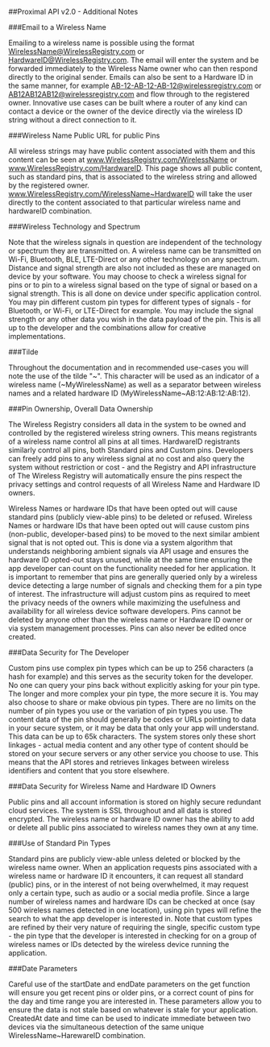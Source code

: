 ##Proximal API v2.0 - Additional Notes

###Email to a Wireless Name

Emailing to a wireless name is possible using the format WirelessName@WirelessRegistry.com or HardwareID@WirelessRegistry.com. The email will enter the system and be forwarded immediately to the Wireless Name owner who can then respond directly to the original sender. Emails can also be sent to a Hardware ID in the same manner, for example AB-12-AB-12-AB-12@wirelessregistry.com or AB12AB12AB12@wirelessregistry.com and flow through to the registered owner. Innovative use cases can be built where a router of any kind can contact a device or the owner of the device directly via the wireless ID string without a direct connection to it.
  
###Wireless Name Public URL for public Pins

All wireless strings may have public content associated with them and this content can be seen at www.WirelessRegistry.com/WirelessName or www.WirelessRegistry.com/HardwareID. This page shows all public content, such as standard pins, that is associated to the wireless string and allowed by the registered owner. www.WirelessRegistry.com/WirelessName~HardwareID will take the user directly to the content associated to that particular wireless name and hardwareID combination.
 
###Wireless Technology and Spectrum

Note that the wireless signals in question are independent of the technology or spectrum they are transmitted on. A wireless name can be transmitted on Wi-Fi, Bluetooth, BLE, LTE-Direct or any other technology on any spectrum. Distance and signal strength are also not included as these are managed on device by your software. You may choose to check a wireless signal for pins or to pin to a wireless signal based on the type of signal or based on a signal strength. This is all done on device under specific application control. You may pin different custom pin types for different types of signals - for Bluetooth, or Wi-Fi, or LTE-Direct for example. You may include the signal strength or any other data you wish in the data payload of the pin. This is all up to the developer and the combinations allow for creative implementations.
       
###Tilde

Throughout the documentation and in recommended use-cases you will note the use of the tilde "~". This character will be used as an indicator of a wireless name (~MyWirelessName) as well as a separator between wireless names and a related hardware ID (MyWirelessName~AB:12:AB:12:AB:12).
 
###Pin Ownership, Overall Data Ownership

The Wireless Registry considers all data in the system to be owned and controlled by the registered wireless string owners. This means registrants of a wireless name control all pins at all times. HardwareID registrants similarly control all pins, both Standard pins and Custom pins. Developers can freely add pins to any wireless signal at no cost and also query the system without restriction or cost - and the Registry and API infrastructure of The Wireless Registry will automatically ensure the pins respect the privacy settings and control requests of all Wireless Name and Hardware ID owners. 

Wireless Names or hardware IDs that have been opted out will cause standard pins (publicly view-able pins) to be deleted or refused. Wireless Names or hardware IDs that have been opted out will cause custom pins (non-public, developer-based pins) to be moved to the next similar ambient signal that is not opted out. This is done via a system algorithm that understands neighboring ambient signals via API usage and ensures the hardware ID opted-out stays unused, while at the same time ensuring the app developer can count on the functionality needed for her application. It is important to remember that pins are generally queried only by a wireless device detecting a large number of signals and checking them for a pin type of interest. The infrastructure will adjust custom pins as required to meet the privacy needs of the owners while maximizing the usefulness and availability for all wireless device software developers. Pins cannot be deleted by anyone other than the wireless name or Hardware ID owner or via system management processes. Pins can also never be edited once created.

###Data Security for The Developer
 
Custom pins use complex pin types which can be up to 256 characters (a hash for example) and this serves as the security token for the developer. No one can query your pins back without explicitly asking for your pin type. The longer and more complex your pin type, the more secure it is. You may also choose to share or make obvious pin types. There are no limits on the number of pin types you use or the variation of pin types you use. The content data of the pin should generally be codes or URLs pointing to data in your secure system, or it may be data that only your app will understand. This data can be up to 65k characters. The system stores only these short linkages - actual media content and any other type of content should be stored on your secure servers or any other service you choose to use. This means that the API stores and retrieves linkages between wireless identifiers and content that you store elsewhere. 
  
###Data Security for Wireless Name and Hardware ID Owners
 
Public pins and all account information is stored on highly secure redundant cloud services. The system is SSL throughout and all data is stored encrypted. The wireless name or hardware ID owner has the ability to add or delete all public pins associated to wireless names they own at any time.
 
###Use of Standard Pin Types

Standard pins are publicly view-able unless deleted or blocked by the wireless name owner. When an application requests pins associated with a wireless name or hardware ID it encounters, it can request all standard (public) pins, or in the interest of not being overwhelmed, it may request only a certain type, such as audio or a social media profile. Since a large number of wireless names and hardware IDs can be checked at once (say 500 wireless names detected in one location), using pin types will refine the search to what the app developer is interested in. Note that custom types are refined by their very nature of requiring the single, specific custom type - the pin type that the developer is interested in checking for on a group of wireless names or IDs detected by the wireless device running the application.
 

###Date Parameters
 
Careful use of the startDate and endDate parameters on the get function will ensure you get recent pins or older pins, or a correct count of pins for the day and time range you are interested in. These parameters allow you to ensure the data is not stale based on whatever is stale for your application. CreatedAt date and time can be used to indicate immediate between two devices via the simultaneous detection of the same unique WirelessName~HarewareID combination.






 
     
